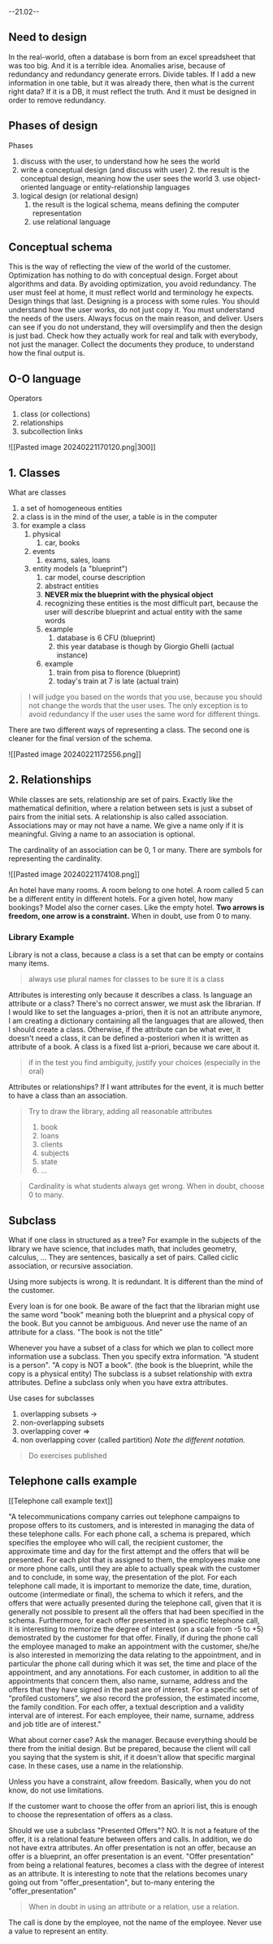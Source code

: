 --21.02--
## Need to design
In the real-world, often a database is born from an excel spreadsheet that was too big. And it is a terrible idea.
Anomalies arise, because of redundancy and redundancy generate errors.
Divide tables.
If I add a new information in one table, but it was already there, then what is the current right data?
If it is a DB, it must reflect the truth. And it must be designed in order to remove redundancy.
## Phases of design
Phases
1. discuss with the user, to understand how he sees the world
2. write a conceptual design (and discuss with user)
	2. the result is the conceptual design, meaning how the user sees the world
	3. use object-oriented language or entity-relationship languages
3. logical design (or relational design)
	1. the result is the logical schema, means defining the computer representation
	2. use relational language

## Conceptual schema
This is the way of reflecting the view of the world of the customer.
Optimization has nothing to do with conceptual design.
Forget about algorithms and data.
By avoiding optimization, you avoid redundancy.
The user must feel at home, it must reflect world and terminology he expects.
Design things that last.
Designing is a process with some rules.
You should understand how the user works, do not just copy it.
You must understand the needs of the users.
Always focus on the main reason, and deliver.
Users can see if you do not understand, they will oversimplify and then the design is just bad.
Check how they actually work for real and talk with everybody, not just the manager.
Collect the documents they produce, to understand how the final output is.

## O-O language
Operators
1. class (or collections)
2. relationships
3. subcollection links

![[Pasted image 20240221170120.png|300]]

## 1. Classes
What are classes
1. a set of homogeneous entities
2. a class is in the mind of the user, a table is in the computer
3. for example a class
	1. physical
		1. car, books
	2. events
		1. exams, sales, loans
	3. entity models (a "blueprint")
		1. car model, course description
		2. abstract entities
		3. **NEVER mix the blueprint with the physical object**
		4. recognizing these entities is the most difficult part, because the user will describe blueprint and actual entity with the same words
		5. example
			1. database is 6 CFU (blueprint)
			2. this year database is though by Giorgio Ghelli (actual instance)
		6. example
			1. train from pisa to florence (blueprint)
			2. today's train at 7 is late (actual train)

> I will judge you based on the words that you use, because you should not change the words that the user uses. The only exception is to avoid redundancy if the user uses the same word for different things.



There are two different ways of representing a class. The second one is cleaner for the final version of the schema.

![[Pasted image 20240221172556.png]]


## 2. Relationships
While classes are sets, relationship are set of pairs.
Exactly like the mathematical definition, where a relation between sets is just a subset of pairs from the initial sets.
A relationship is also called association.
Associations may or may not have a name. We give a name only if it is meaningful.
Giving a name to an association is optional.

The cardinality of an association can be 0, 1 or many.
There are symbols for representing the cardinality.

![[Pasted image 20240221174108.png]]

An hotel have many rooms. A room belong to one hotel.
A room called 5 can be a different entity in different hotels.
For a given hotel, how many bookings?
Model also the corner cases. Like the empty hotel.
**Two arrows is freedom, one arrow is a constraint.**
When in doubt, use from 0 to many.

### Library Example
Library is not a class, because a class is a set that can be empty or contains many items.
> always use plural names for classes to be sure it is a class

Attributes is interesting only because it describes a class.
Is language an attribute or a class? There's no correct answer, we must ask the librarian.
If I would like to set the languages a-priori, then it is not an attribute anymore, I am creating a dictionary containing all the languages that are allowed, then I should create a class. Otherwise, if the attribute can be what ever, it doesn't need a class, it can be defined a-posteriori when it is written as attribute of a book.
A class is a fixed list a-priori, because we care about it.

> if in the test you find ambiguity, justify your choices (especially in the oral)

Attributes or relationships?
If I want attributes for the event, it is much better to have a class than an association.

> Try to draw the library, adding all reasonable attributes
> 1. book
> 2. loans
> 3. clients
> 4. subjects
> 5. state
> 6. ...

> Cardinality is what students always get wrong.
> When in doubt, choose 0 to many.

## Subclass

What if one class in structured as a tree? For example in the subjects of the library we have science, that includes math, that includes geometry, calculus, ...
They are sentences, basically a set of pairs.
Called ciclic association, or recursive association.

Using more subjects is wrong.
It is redundant.
It is different than the mind of the customer.

Every loan is for one book.
Be aware of the fact that the librarian might use the same word "book" meaning both the blueprint and a physical copy of the book.
But you cannot be ambiguous.
And never use the name of an attribute for a class.
"The book is not the title"

Whenever you have a subset of a class for which we plan to collect more information use a subclass.
Then you specify extra information.
"A student is a person".
"A copy is NOT a book". (the book is the blueprint, while the copy is a physical entity)
The subclass is a subset relationship with extra attributes.
Define a subclass only when you have extra attributes.

Use cases for subclasses
1. overlapping subsets $\rightarrow$
2. non-overlapping subsets
3. overlapping cover $\Rightarrow$
4. non overlapping cover (called partition)
*Note the different notation.*

> Do exercises published


## Telephone calls example
[[Telephone call example text]]

"A telecommunications company carries out telephone campaigns to propose offers to its customers, and is interested in managing the data of these telephone calls. For each phone call, a schema is prepared, which specifies the employee who will call, the recipient customer, the approximate time and day for the first attempt and the offers that will be presented. For each plot that is assigned to them, the employees make one or more phone calls, until they are able to actually speak with the customer and to conclude, in some way, the presentation of the plot. For each telephone call made, it is important to memorize the date, time, duration, outcome (intermediate or final), the schema to which it refers, and the offers that were actually presented during the telephone call, given that it is generally not possible to present all the offers that had been specified in the schema. Furthermore, for each offer presented in a specific telephone call, it is interesting to memorize the degree of interest (on a scale from -5 to +5) demostrated by the customer for that offer. Finally, if during the phone call the employee managed to make an appointment with the customer, she/he is also interested in memorizing the data relating to the appointment, and in particular the phone call during which it was set, the time and place of the appointment, and any annotations. For each customer, in addition to all the appointments that concern them, also name, surname, address and the offers that they have signed in the past are of interest. For a specific set of “profiled customers”, we also record the profession, the estimated income, the family condition. For each offer, a textual description and a validity interval are of interest. For each employee, their name, surname, address and job title are of interest."

What about corner case?
Ask the manager. Because everything should be there from the initial design.
But be prepared, because the client will call you saying that the system is shit, if it doesn't allow that specific marginal case.
In these cases, use a name in the relationship.

Unless you have a constraint, allow freedom.
Basically, when you do not know, do not use limitations.

If the customer want to choose the offer from an apriori list, this is enough to choose the representation of offers as a class.

Should we use a subclass "Presented Offers"? NO.
It is not a feature of the offer, it is a relational feature between offers and calls.
In addition, we do not have extra attributes.
An offer presentation is not an offer, because an offer is a blueprint, an offer presentation is an event.
"Offer presentation" from being a relational features, becomes a class with the degree of interest as an attribute.
It is interesting to note that the relations becomes unary going out from "offer_presentation", but to-many entering the "offer_presentation"

> When in doubt in using an attribute or a relation, use a relation.

The call is done by the employee, not the name of the employee.
Never use a value to represent an entity.
